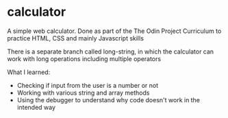 # calculator
A simple web calculator. Done as part of the The Odin Project Curriculum to practice HTML, CSS and mainly Javascript skills

There is a separate branch called long-string, in which the calculator can work with long operations
including multiple operators

What I learned:
- Checking if input from the user is a number or not
- Working with various string and array methods
- Using the debugger to understand why code doesn't work in the intended way